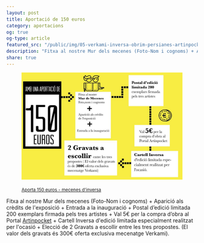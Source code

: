 ```yaml
---
layout: post
title: Aportació de 150 euros
category: aportacions
og: true
og-type: article
featured_src: "/public/img/05-verkami-inversa-obrim-persianes-artinpocket-150euros.jpg"
description: "Fitxa al nostre Mur dels mecenes (Foto-Nom i cognoms) + Aparició als crèdits de l'exposició + Entrada a la inauguració + Postal d’edició limitada 200 exemplars firmada pels tres artistes + Val 5€ per la compra d’obra al Portal Artinpocket + Cartell Inversa d'edició limitada especialment realitzat per l'ocasió + Elecció de 2 Gravats a escollir entre les tres propostes. (El valor dels gravats és 300€  oferta exclusiva mecenatge Verkami)."
share: true
---
```


<figure class="text-center">
	<a href="http://www.verkami.com/projects/11057-inversa-obrim-persianes/contribute/select/72342/login" title="Aporta 150 euros - mecenes d'inversa"><img src="/public/img/05-verkami-inversa-obrim-persianes-artinpocket-150euros.jpg" alt="Aportació de 150 euros - mecenes d'inversa" title="Aportació de 150 euros - mecenes d'inversa"></a>
	<figcaption>
		<p><small><i class="fa fa-credit-card"></i> <a href="http://www.verkami.com/projects/11057-inversa-obrim-persianes/contribute/select/72342/login" title="Aporta 150 euros - mecenes d'inversa">Aporta 150 euros - mecenes d'inversa</a></small></p>
	</figcaption>
</figure>

<!--more-->

Fitxa al nostre Mur dels mecenes (Foto-Nom i cognoms) + Aparició als crèdits de l'exposició + Entrada a la inauguració + Postal d’edició limitada 200 exemplars firmada pels tres artistes + Val 5€ per la compra d’obra al Portal [Artinpocket](http://www.artinpocket.cat/) + Cartell Inversa d'edició limitada especialment realitzat per l'ocasió + Elecció de 2 Gravats a escollir entre les tres propostes. (El valor dels gravats és 300€  oferta exclusiva mecenatge Verkami).  